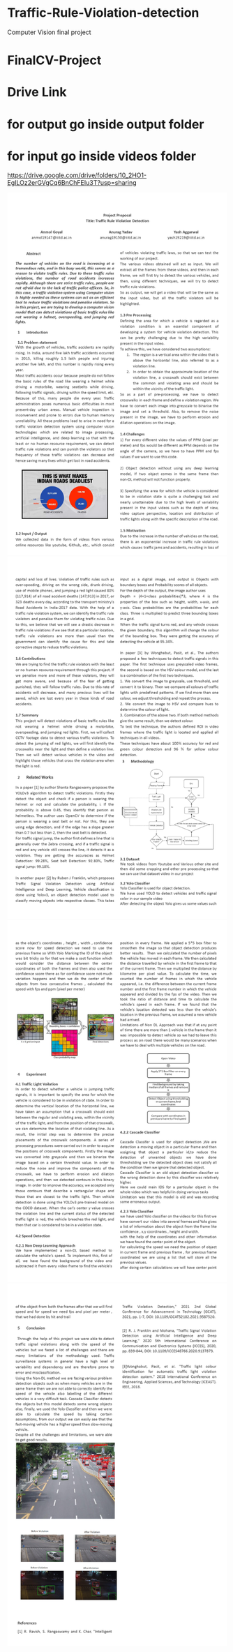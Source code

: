 # Traffic-Rule-Violation-detection
Computer Vision final project

# FinalCV-Project <br/>
# Drive Link 

# for output go inside output folder <br/>
# for input go inside videos folder

https://drive.google.com/drive/folders/10_2HO1-EgILOz2erGVgCq6BnChFEIu3T?usp=sharing

<img src="CV Images/1.jpg"/><br/>
<img src="CV Images/2.jpg"/><br/>
<img src="CV Images/3.jpg"/><br/>
<img src="CV Images/4.jpg"/><br/>
